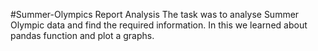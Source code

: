 #Summer-Olympics Report Analysis
The task was to analyse Summer Olympic data and find the required information. In this we learned about pandas function and plot a graphs.
